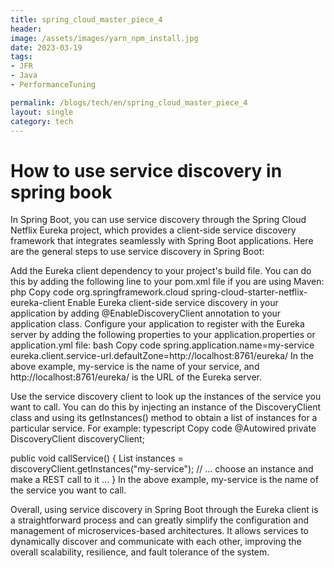 ```yaml
---
title: spring_cloud_master_piece_4
header:
image: /assets/images/yarn_npm_install.jpg
date: 2023-03-19
tags:
- JFR
- Java
- PerformanceTuning

permalink: /blogs/tech/en/spring_cloud_master_piece_4
layout: single
category: tech
---
```



# How to use service discovery in spring book

In Spring Boot, you can use service discovery through the Spring Cloud Netflix Eureka project, which provides a client-side service discovery framework that integrates seamlessly with Spring Boot applications. Here are the general steps to use service discovery in Spring Boot:

Add the Eureka client dependency to your project's build file. You can do this by adding the following line to your pom.xml file if you are using Maven:
php
Copy code
<dependency>
    <groupId>org.springframework.cloud</groupId>
    <artifactId>spring-cloud-starter-netflix-eureka-client</artifactId>
</dependency>
Enable Eureka client-side service discovery in your application by adding @EnableDiscoveryClient annotation to your application class.
Configure your application to register with the Eureka server by adding the following properties to your application.properties or application.yml file:
bash
Copy code
spring.application.name=my-service
eureka.client.service-url.defaultZone=http://localhost:8761/eureka/
In the above example, my-service is the name of your service, and http://localhost:8761/eureka/ is the URL of the Eureka server.

Use the service discovery client to look up the instances of the service you want to call. You can do this by injecting an instance of the DiscoveryClient class and using its getInstances() method to obtain a list of instances for a particular service. For example:
typescript
Copy code
@Autowired
private DiscoveryClient discoveryClient;

public void callService() {
    List<ServiceInstance> instances = discoveryClient.getInstances("my-service");
    // ... choose an instance and make a REST call to it ...
}
In the above example, my-service is the name of the service you want to call.

Overall, using service discovery in Spring Boot through the Eureka client is a straightforward process and can greatly simplify the configuration and management of microservices-based architectures. It allows services to dynamically discover and communicate with each other, improving the overall scalability, resilience, and fault tolerance of the system.

